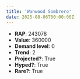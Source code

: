 ```yaml
---
title: 'Wanwood Sombrero'
date: 2025-08-06T00:00:00Z
---
```

- **RAP**: 243078
- **Value**: 360000
- **Demand level**: 0
- **Trend**: 2
- **Projected?**: True
- **Hyped?**: True
- **Rare?**: True
